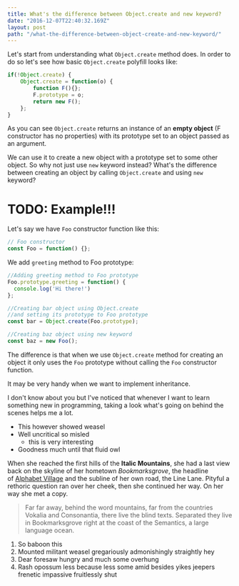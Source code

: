 ```yaml
---
title: What's the difference between Object.create and new keyword?
date: "2016-12-07T22:40:32.169Z"
layout: post
path: "/what-the-difference-between-object-create-and-new-keyword/"
---
```


Let's start from understanding what `Object.create` method does.
In order to do so let's see how basic `Object.create` polyfill looks like:

````javascript
if(!Object.create) {
    Object.create = function(o) {
        function F(){};
        F.prototype = o;
        return new F();
    };
}
````
As you can see `Object.create` returns an instance of an **empty object** (F constructor has no properties) with its prototype set to an object passed as an argument.

We can use it to create a new object with a prototype set to some other object.
So why not just use `new` keyword instead?
What's the difference between creating an object by calling `Object.create` and using `new` keyword?

# TODO: Example!!!

Let's say we have `Foo` constructor function like this:

````javascript
// Foo constructor
const Foo = function() {};
````

We add `greeting` method to Foo prototype:

````javascript
//Adding greeting method to Foo prototype
Foo.prototype.greeting = function() {
  console.log('Hi there!')
};

//Creating bar object using Object.create
//and setting its prototype to Foo prototype
const bar = Object.create(Foo.prototype);

//Creating baz object using new keyword
const baz = new Foo();
````

The difference is that when we use `Object.create` method for creating an object it only uses the `Foo` prototype without calling the `Foo` constructor function.

It may be very handy when we want to implement inheritance.


I don't know about you but I've noticed that whenever
I want to learn something new in programming, taking a look what's going on behind the scenes helps me a lot.



*   This however showed weasel
*   Well uncritical so misled
    *   this is very interesting
*   Goodness much until that fluid owl

When she reached the first hills of the **Italic Mountains**, she
had a last view back on the skyline of her
hometown _Bookmarksgrove_, the headline of [Alphabet
Village](http://google.com) and the subline of her own road, the
Line Lane. Pityful a rethoric question ran over her cheek, then she
continued her way. On her way she met a copy.

> Far far away, behind the word mountains, far from the countries
> Vokalia and Consonantia, there live the blind texts. Separated
> they live in Bookmarksgrove right at the coast of the Semantics, a
> large language ocean. 

1.  So baboon this
2.  Mounted militant weasel gregariously admonishingly straightly hey
3.  Dear foresaw hungry and much some overhung
4.  Rash opossum less because less some amid besides yikes jeepers frenetic impassive fruitlessly shut
